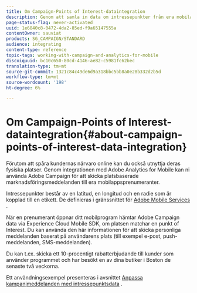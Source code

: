 ```yaml
---
title: Om Campaign-Points of Interest-dataintegration
description: Genom att samla in data om intressepunkter från era mobilappsprenumeranter kan du skicka platsbaserade marknadsföringsmeddelanden till era prenumeranter via integreringen med Adobe Campaign.
page-status-flag: never-activated
uuid: 1e6840c8-0472-4da2-85ed-f9a65147555a
contentOwner: sauviat
products: SG_CAMPAIGN/STANDARD
audience: integrating
content-type: reference
topic-tags: working-with-campaign-and-analytics-for-mobile
discoiquuid: bc10c650-80cd-4146-ae82-c5981fc62bec
translation-type: tm+mt
source-git-commit: 1321c84c49de6d9a318bbc5bb8a0e28b332d2b5d
workflow-type: tm+mt
source-wordcount: '198'
ht-degree: 6%

---
```



# Om Campaign-Points of Interest-dataintegration{#about-campaign-points-of-interest-data-integration}

Förutom att spåra kundernas närvaro online kan du också utnyttja deras fysiska platser. Genom integrationen med Adobe Analytics for Mobile kan ni använda Adobe Campaign för att skicka platsbaserade marknadsföringsmeddelanden till era mobilappsprenumeranter.

Intressepunkter består av en latitud, en longitud och en radie som är kopplad till en etikett. De definieras i gränssnittet för [Adobe Mobile Services](https://docs.adobe.com/content/help/en/mobile-services/using/home.html) .

När en prenumerant öppnar ditt mobilprogram hämtar Adobe Campaign data via Experience Cloud Mobile SDK, om platsen matchar en punkt of Interest. Du kan använda den här informationen för att skicka personliga meddelanden baserat på användarens plats (till exempel e-post, push-meddelanden, SMS-meddelanden).

Du kan t.ex. skicka ett 10-procentigt rabatterbjudande till kunder som använder programmet och har besökt en av dina butiker i Boston de senaste två veckorna.

Ett användningsexempel presenteras i avsnittet [Anpassa kampanjmeddelanden med intressepunktsdata](../../integrating/using/personalizing-campaign-messages-with-point-of-interest-data.md) .
